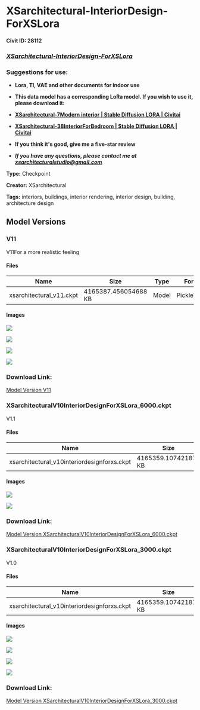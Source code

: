 # XSarchitectural-InteriorDesign-ForXSLora

#### Civit ID: 28112

<h3><strong><em><u>XSarchitectural-InteriorDesign-ForXSLora</u></em></strong></h3><h3><strong>Suggestions for use:</strong></h3><ul><li><p><strong>Lora, TI, VAE and other documents for indoor use</strong></p></li><li><p><strong>This data model has a corresponding LoRa model. If you wish to use it, please download it:</strong></p></li><li><p><a target="_blank" rel="ugc" href="https://civitai.com/models/25383/xsarchitectural-7modern-interior"><strong>XSarchitectural-7Modern interior | Stable Diffusion LORA | Civitai</strong></a></p></li><li><p><a target="_blank" rel="ugc" href="https://civitai.com/models/45262/xsarchitectural-38interiorforbedroom"><strong>XSarchitectural-38InteriorForBedroom | Stable Diffusion LORA | Civitai</strong></a></p></li><li><p><strong>If you think it's good, give me a five-star review</strong></p></li><li><p><strong><em>If you have any questions, please contact me at </em></strong><a target="_blank" rel="ugc" href="mailto:xsarchitecturalstudio@gmail.com"><strong><em><u>xsarchitecturalstudio@gmail.com</u></em></strong></a></p></li></ul>

**Type:** Checkpoint

**Creator:** XSarchitectural

**Tags:** interiors, buildings, interior rendering, interior design, building, architecture design

## Model Versions

### V11

<p>V11For a more realistic feeling</p>

#### Files

| Name | Size | Type | Format | Download Url | AutoV1 | AutoV2 | SHA256 | CRC32 | BLAKE3 |
| --- | --- | --- | --- | --- | --- | --- | --- | --- | --- |
| xsarchitectural_v11.ckpt | 4165387.456054688 KB | Model | PickleTensor | https://civitai.com/api/download/models/50722 | 413E323E | 631EEA1A0E | 631EEA1A0E4053163AA5A4D4CF9E8DBFB657DEBB3ABA05D9610B4ED22CDDA11A | 956F3AEE | E9E243B27811C4C88E4C72F4AD976D85FE5CD7E2572CD42EF82E850F8009F14B |

#### Images

<p><img src="https://image.civitai.com/xG1nkqKTMzGDvpLrqFT7WA/fbf8b33b-e1df-4dd4-9c3d-96ce2b815000/width=450/545559.jpeg" /></p>

<p><img src="https://image.civitai.com/xG1nkqKTMzGDvpLrqFT7WA/82f996bb-817f-42af-767f-0f8ebdc91000/width=450/545517.jpeg" /></p>

<p><img src="https://image.civitai.com/xG1nkqKTMzGDvpLrqFT7WA/229dafd7-ac30-49ca-ad5c-3de393e9fc00/width=450/545518.jpeg" /></p>

<p><img src="https://image.civitai.com/xG1nkqKTMzGDvpLrqFT7WA/b44babd5-8fd6-4a13-2313-793f40128a00/width=450/545598.jpeg" /></p>

### Download Link:

[Model Version V11](https://civitai.com/api/download/models/50722)

### XSarchitecturalV10InteriorDesignForXSLora_6000.ckpt

<p>V1.1</p>

#### Files

| Name | Size | Type | Format | Download Url | AutoV1 | AutoV2 | SHA256 | CRC32 | BLAKE3 |
| --- | --- | --- | --- | --- | --- | --- | --- | --- | --- |
| xsarchitectural_v10interiordesignforxs.ckpt | 4165359.107421875 KB | Model | PickleTensor | https://civitai.com/api/download/models/33694 | E02601F3 | A5C06EEC94 | A5C06EEC945BE7BEE4149E5632ED564CEA9A68F40A34A79FEE5F1CF768E6E74B | B638D917 | E851D44B8B3308BD7310B0B1E3BC02F3E8AF864FBAD56DB0A4EE0BE6127D233B |

#### Images

<p><img src="https://image.civitai.com/xG1nkqKTMzGDvpLrqFT7WA/5b3eb2bb-b804-4ead-fa9c-fc6347d0fb00/width=450/384367.jpeg" /></p>

<p><img src="https://image.civitai.com/xG1nkqKTMzGDvpLrqFT7WA/407a8364-261d-488f-3c31-33182239d100/width=450/384366.jpeg" /></p>

### Download Link:

[Model Version XSarchitecturalV10InteriorDesignForXSLora_6000.ckpt](https://civitai.com/api/download/models/33694)

### XSarchitecturalV10InteriorDesignForXSLora_3000.ckpt

<p>V1.0</p>

#### Files

| Name | Size | Type | Format | Download Url | AutoV1 | AutoV2 | SHA256 | CRC32 | BLAKE3 |
| --- | --- | --- | --- | --- | --- | --- | --- | --- | --- |
| xsarchitectural_v10interiordesignforxs.ckpt | 4165359.107421875 KB | Model | PickleTensor | https://civitai.com/api/download/models/33693 | E02601F3 | 4D38461A2C | 4D38461A2C52434346B7307E92AB955B10D07927BB9D8B989ED6BBBDE102ED94 | 93FC5BA3 | ECC8BF2A860D2A91B6F30FA44AEABF88DF123E7117483D8F2DFCF7AB84D2DDE1 |

#### Images

<p><img src="https://image.civitai.com/xG1nkqKTMzGDvpLrqFT7WA/a3fbdf15-d1c8-4139-7e47-5cca7fcb7000/width=450/384363.jpeg" /></p>

<p><img src="https://image.civitai.com/xG1nkqKTMzGDvpLrqFT7WA/6b086fdd-a12a-417c-7c57-bf1c5c608000/width=450/384365.jpeg" /></p>

<p><img src="https://image.civitai.com/xG1nkqKTMzGDvpLrqFT7WA/cfa24b6a-a9ab-45dd-a7bf-78a59902e000/width=450/384364.jpeg" /></p>

<p><img src="https://image.civitai.com/xG1nkqKTMzGDvpLrqFT7WA/b99965a3-ad09-4ce9-bc21-57bfe5ddcf00/width=450/447852.jpeg" /></p>

### Download Link:

[Model Version XSarchitecturalV10InteriorDesignForXSLora_3000.ckpt](https://civitai.com/api/download/models/33693)

